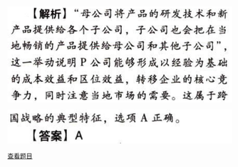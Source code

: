 ![](8430ea1028602f798657e7841cde4a0c.png)

![](8d91982ed779701eb4dd18789bfa7bdf.png)

[查看题目](../战略选择.本章真题.md#74-题目)

